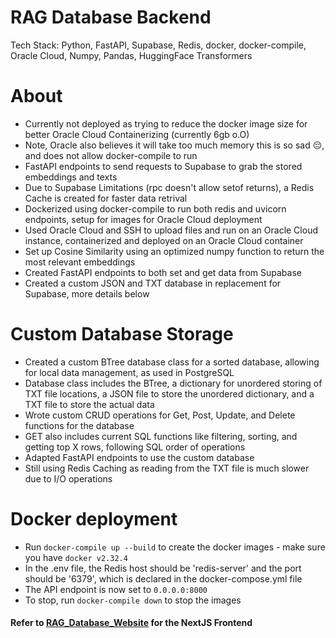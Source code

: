 # RAG Database Backend
Tech Stack: Python, FastAPI, Supabase, Redis, docker, docker-compile, Oracle Cloud, Numpy, Pandas, HuggingFace Transformers

# About
* Currently not deployed as trying to reduce the docker image size for better Oracle Cloud Containerizing (currently 6gb o.O)
* Note, Oracle also believes it will take too much memory this is so sad 😔, and does not allow docker-compile to run
* FastAPI endpoints to send requests to Supabase to grab the stored embeddings and texts
* Due to Supabase Limitations (rpc doesn't allow setof returns), a Redis Cache is created for faster data retrival
* Dockerized using docker-compile to run both redis and uvicorn endpoints, setup for images for Oracle Cloud deployment
* Used Oracle Cloud and SSH to upload files and run on an Oracle Cloud instance, containerized and deployed on an Oracle Cloud container
* Set up Cosine Similarity using an optimized numpy function to return the most relevant embeddings
* Created FastAPI endpoints to both set and get data from Supabase
* Created a custom JSON and TXT database in replacement for Supabase, more details below

# Custom Database Storage
* Created a custom BTree database class for a sorted database, allowing for local data management, as used in PostgreSQL
* Database class includes the BTree, a dictionary for unordered storing of TXT file locations, a JSON file to store the unordered dictionary, and a TXT file to store the actual data
* Wrote custom CRUD operations for Get, Post, Update, and Delete functions for the database
* GET also includes current SQL functions like filtering, sorting, and getting top X rows, following SQL order of operations
* Adapted FastAPI endpoints to use the custom database
* Still using Redis Caching as reading from the TXT file is much slower due to I/O operations

# Docker deployment
* Run `docker-compile up --build` to create the docker images - make sure you have `docker v2.32.4`
* In the .env file, the Redis host should be 'redis-server' and the port should be '6379', which is declared in the docker-compose.yml file
* The API endpoint is now set to `0.0.0.0:8000`
* To stop, run `docker-compile down` to stop the images 

#### Refer to [RAG_Database_Website](https://github.com/EYXLiu/RAG_Database_Website) for the NextJS Frontend 
